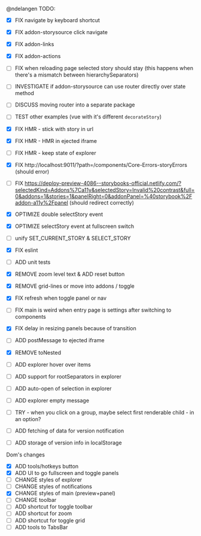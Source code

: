 @ndelangen
TODO:
- [x] FIX navigate by keyboard shortcut
- [x] FIX addon-storysource click navigate
- [x] FIX addon-links
- [x] FIX addon-actions
- [ ] FIX when reloading page selected story should stay (this happens when there's a mismatch between hierarchySeparators)

- [ ] INVESTIGATE if addon-storysource can use router directly over state method
- [ ] DISCUSS moving router into a separate package

- [ ] TEST other examples (vue with it's different `decorateStory`)

- [x] FIX HMR - stick with story in url
- [x] FIX HMR - HMR in ejected iframe
- [ ] FIX HMR - keep state of explorer

- [x] FIX http://localhost:9011/?path=/components/Core-Errors-storyErrors (should error)
- [ ] FIX https://deploy-preview-4086--storybooks-official.netlify.com/?selectedKind=Addons%7Ca11y&selectedStory=Invalid%20contrast&full=0&addons=1&stories=1&panelRight=0&addonPanel=%40storybook%2Faddon-a11y%2Fpanel (should redirect correctly)

- [x] OPTIMIZE double selectStory event
- [x] OPTIMIZE selectStory event at fullscreen switch
- [ ] unify SET_CURRENT_STORY & SELECT_STORY

- [x] FIX eslint
- [ ] ADD unit tests

- [x] REMOVE zoom level text & ADD reset button
- [x] REMOVE grid-lines or move into addons / toggle
- [x] FIX refresh when toggle panel or nav
- [ ] FIX main is weird when entry page is settings after switching to components
- [x] FIX delay in resizing panels because of transition

- [ ] ADD postMessage to ejected iframe

- [x] REMOVE toNested
- [ ] ADD explorer hover over items
- [ ] ADD support for rootSeparators in explorer
- [ ] ADD auto-open of selection in explorer
- [ ] ADD explorer empty message
- [ ] TRY - when you click on a group, maybe select first renderable child - in an option?

- [ ] ADD fetching of data for version notification
- [ ] ADD storage of version info in localStorage

Dom's changes
- [x] ADD tools/hotkeys button
- [x] ADD UI to go fullscreen and toggle panels
- [ ] CHANGE styles of explorer
- [ ] CHANGE styles of notifications
- [x] CHANGE styles of main (preview+panel)
- [ ] CHANGE toolbar
- [ ] ADD shortcut for toggle toolbar
- [ ] ADD shortcut for zoom
- [ ] ADD shortcut for toggle grid
- [ ] ADD tools to TabsBar
